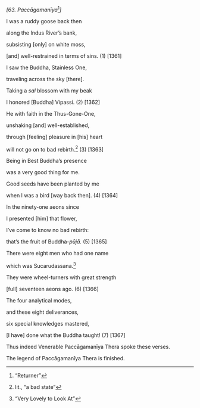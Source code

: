 *\[63. Paccāgamanīya*[^1]*\]*

I was a ruddy goose back then

along the Indus River’s bank,

subsisting \[only\] on white moss,

\[and\] well-restrained in terms of sins. (1) \[1361\]

I saw the Buddha, Stainless One,

traveling across the sky \[there\].

Taking a *sal* blossom with my beak

I honored \[Buddha\] Vipassi. (2) \[1362\]

He with faith in the Thus-Gone-One,

unshaking \[and\] well-established,

through \[feeling\] pleasure in \[his\] heart

will not go on to bad rebirth.[^2] (3) \[1363\]

Being in Best Buddha’s presence

was a very good thing for me.

Good seeds have been planted by me

when I was a bird \[way back then\]. (4) \[1364\]

In the ninety-one aeons since

I presented \[him\] that flower,

I’ve come to know no bad rebirth:

that’s the fruit of Buddha-*pūjā.* (5) \[1365\]

There were eight men who had one name

which was Sucarudassana.[^3]

They were wheel-turners with great strength

\[full\] seventeen aeons ago. (6) \[1366\]

The four analytical modes,

and these eight deliverances,

six special knowledges mastered,

\[I have\] done what the Buddha taught! (7) \[1367\]

Thus indeed Venerable Paccāgamanīya Thera spoke these verses.

The legend of Paccāgamanīya Thera is finished.

[^1]: “Returner”

[^2]: lit., “a bad state”

[^3]: “Very Lovely to Look At”
